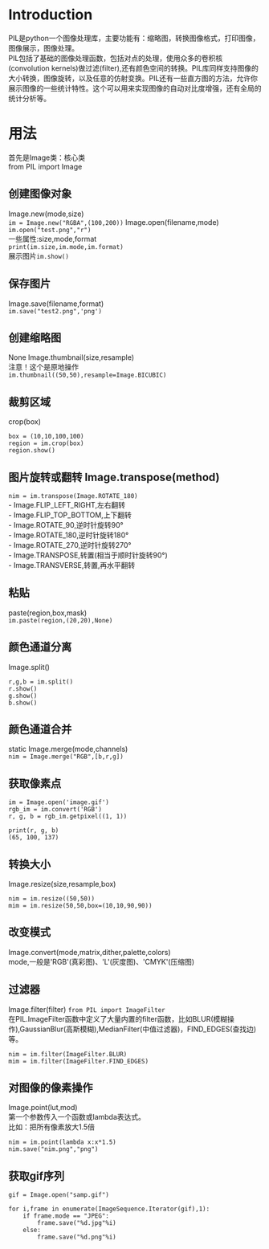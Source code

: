 # Introduction
PIL是python一个图像处理库，主要功能有：缩略图，转换图像格式，打印图像，图像展示，图像处理。  
PIL包括了基础的图像处理函数，包括对点的处理，使用众多的卷积核(convolution kernels)做过滤(filter),还有颜色空间的转换。PIL库同样支持图像的大小转换，图像旋转，以及任意的仿射变换。PIL还有一些直方图的方法，允许你展示图像的一些统计特性。这个可以用来实现图像的自动对比度增强，还有全局的统计分析等。
# 用法

首先是Image类：核心类  
from PIL import Image
## 创建图像对象
Image.new(mode,size)  
`im = Image.new("RGBA",(100,200))`
 Image.open(filename,mode)  
`im.open("test.png","r")`  
一些属性:size,mode,format  
`print(im.size,im.mode,im.format)`  
展示图片`im.show()`
## 保存图片
Image.save(filename,format)  
`im.save("test2.png",'png')`
## 创建缩略图 
None Image.thumbnail(size,resample)  
注意！这个是原地操作  
`im.thumbnail((50,50),resample=Image.BICUBIC)`
## 裁剪区域 
crop(box)
```
box = (10,10,100,100)
region = im.crop(box)
region.show()
```
## 图片旋转或翻转 Image.transpose(method)
`nim = im.transpose(Image.ROTATE_180)`  
    - Image.FLIP_LEFT_RIGHT,左右翻转  
    - Image.FLIP_TOP_BOTTOM,上下翻转  
    - Image.ROTATE_90,逆时针旋转90°  
    - Image.ROTATE_180,逆时针旋转180°  
    - Image.ROTATE_270,逆时针旋转270°  
    - Image.TRANSPOSE,转置(相当于顺时针旋转90°)  
    - Image.TRANSVERSE,转置,再水平翻转  
## 粘贴 
paste(region,box,mask)  
`im.paste(region,(20,20),None)`
## 颜色通道分离 
Image.split()
```
r,g,b = im.split()
r.show()
g.show()
b.show()
```
## 颜色通道合并 
static Image.merge(mode,channels)  
`nim = Image.merge("RGB",[b,r,g])`
## 获取像素点
```
im = Image.open('image.gif')
rgb_im = im.convert('RGB')
r, g, b = rgb_im.getpixel((1, 1))

print(r, g, b)
(65, 100, 137)
```
## 转换大小 
Image.resize(size,resample,box)
```
nim = im.resize((50,50))
mim = im.resize(50,50,box=(10,10,90,90))
```
## 改变模式
Image.convert(mode,matrix,dither,palette,colors)  
mode,一般是'RGB'(真彩图)、'L'(灰度图)、'CMYK'(压缩图)  
## 过滤器
Image.filter(filter)
`from PIL import ImageFilter`  
在PIL.ImageFilter函数中定义了大量内置的filter函数，比如BLUR(模糊操作),GaussianBlur(高斯模糊),MedianFilter(中值过滤器)，FIND_EDGES(查找边)等。
```
nim = im.filter(ImageFilter.BLUR)
mim = im.filter(ImageFilter.FIND_EDGES)
```
## 对图像的像素操作 
Image.point(lut,mod)  
第一个参数传入一个函数或lambda表达式。  
比如：把所有像素放大1.5倍
```
nim = im.point(lambda x:x*1.5)
nim.save("nim.png","png")
```
## 获取gif序列
```
gif = Image.open("samp.gif")

for i,frame in enumerate(ImageSequence.Iterator(gif),1):
    if frame.mode == "JPEG":
        frame.save("%d.jpg"%i)
    else:
        frame.save("%d.png"%i)

```
